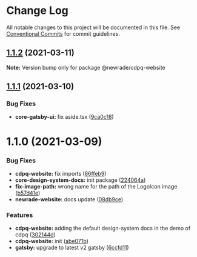# Change Log

All notable changes to this project will be documented in this file.
See [Conventional Commits](https://conventionalcommits.org) for commit guidelines.

## [1.1.2](https://github.com/newrade/newrade/tree/master/packages/newrade-website/compare/@newrade/cdpq-website@1.1.1...@newrade/cdpq-website@1.1.2) (2021-03-11)

**Note:** Version bump only for package @newrade/cdpq-website

## [1.1.1](https://github.com/newrade/newrade/tree/master/packages/newrade-website/compare/@newrade/cdpq-website@1.1.0...@newrade/cdpq-website@1.1.1) (2021-03-10)

### Bug Fixes

- **core-gatsby-ui:** fix aside.tsx ([9ca0c18](https://github.com/newrade/newrade/tree/master/packages/newrade-website/commit/9ca0c18e44efa10092fe194add2d047245ad6ab0))

# 1.1.0 (2021-03-09)

### Bug Fixes

- **cdpq-website:** fix imports ([86ffeb9](https://github.com/newrade/newrade/tree/master/packages/newrade-website/commit/86ffeb96b028af4fad2c287d16a782a31b343fdf))
- **core-design-system-docs:** init package ([224064a](https://github.com/newrade/newrade/tree/master/packages/newrade-website/commit/224064a713a5f41f998fe1e8e18ea4bfbe8b048d))
- **fix-image-path:** wrong name for the path of the LogoIcon image ([b57d41e](https://github.com/newrade/newrade/tree/master/packages/newrade-website/commit/b57d41e8f8c600789862c42148728770aa23f611))
- **newrade-website:** docs update ([08db9ce](https://github.com/newrade/newrade/tree/master/packages/newrade-website/commit/08db9ce60c3779684db9260c435792e532bd6729))

### Features

- **cdpq-website:** adding the default design-system docs in the demo of cdpq ([302144d](https://github.com/newrade/newrade/tree/master/packages/newrade-website/commit/302144d5f4a61da1dcae5d3960bd62edfab35a5a))
- **cdpq-website:** init ([abe071b](https://github.com/newrade/newrade/tree/master/packages/newrade-website/commit/abe071bd2a3834d32dd96f25f5831649cdd2618f))
- **gatsby:** upgrade to latest v2 gatsby ([6ccfd11](https://github.com/newrade/newrade/tree/master/packages/newrade-website/commit/6ccfd11efe789383353be0cd3b5a251e22a8f41a))

